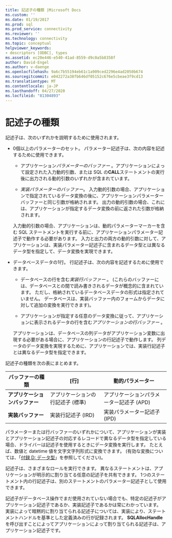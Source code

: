```yaml
---
title: 記述子の種類 |Microsoft Docs
ms.custom: ''
ms.date: 01/19/2017
ms.prod: sql
ms.prod_service: connectivity
ms.reviewer: ''
ms.technology: connectivity
ms.topic: conceptual
helpviewer_keywords:
- descriptors [ODBC], types
ms.assetid: ec20e446-e540-41ad-8559-d9c0a5b8358f
author: David-Engel
ms.author: v-daenge
ms.openlocfilehash: 9a6c7b55194eb61c1a909ced2296e4ad2050b674
ms.sourcegitcommit: e042272a38fb646df05152c676e5cbeae3f9cd13
ms.translationtype: MT
ms.contentlocale: ja-JP
ms.lasthandoff: 04/27/2020
ms.locfileid: "81304893"
---
```

# <a name="types-of-descriptors"></a>記述子の種類
記述子は、次のいずれかを説明するために使用されます。  
  
-   0個以上のパラメーターのセット。 パラメーター記述子は、次の内容を記述するために使用できます。  
  
    -   アプリケーション*パラメーターのバッファー* 。アプリケーションによって設定された入力動的引数、または SQL の**CALL**ステートメントの実行後に出力される動的引数のいずれかが含まれています。  
  
    -   *実装パラメーターのバッファー*。 入力動的引数の場合、アプリケーションで指定されているデータ変換の後に、アプリケーションパラメーターバッファーと同じ引数が格納されます。 出力の動的引数の場合、これには、アプリケーションが指定するデータ変換の前に返された引数が格納されます。  
  
     入力動的引数の場合、アプリケーションは、動的パラメーターマーカーを含む SQL ステートメントを実行する前に、アプリケーションパラメーター記述子で動作する必要があります。 入力と出力の両方の動的引数に対して、アプリケーションは、実装パラメーター記述子に含まれるデータ型とは異なるデータ型を指定して、データ変換を実現できます。  
  
-   データベースデータの1行。 行記述子は、次の内容を記述するために使用できます。  
  
    -   データベースの行を含む*実装行バッファー* 。 (これらのバッファーには、データベースとの間で読み書きされるデータが概念的に含まれています。 ただし、格納されているデータベースデータの形式は指定されていません。 データベースは、実装バッファー内のフォームからデータに対して追加の変換を実行できます)。  
  
    -   アプリケーションが指定する任意のデータ変換に従って、アプリケーションに表示されるデータの行を含む*アプリケーションの行バッファー* 。  
  
     アプリケーションは、データベースの列データがアプリケーション変数に出現する必要がある場合に、アプリケーションの行記述子で動作します。 列データのデータ変換を実現するために、アプリケーションでは、実装行記述子とは異なるデータ型を指定できます。  
  
 記述子の種類を次の表にまとめます。  
  
|バッファーの種類|[行]|動的パラメーター|  
|-----------------|----------|------------------------|  
|**アプリケーションバッファー**|アプリケーションの行記述子 (標準)|アプリケーションパラメーター記述子 (APD)|  
|**実装バッファー**|実装行記述子 (IRD)|実装パラメーター記述子 (IPD)|  
  
 パラメーターまたは行バッファーのいずれかについて、アプリケーションが実装とアプリケーション記述子の対応するレコードで異なるデータ型を指定している場合、ドライバーは記述子を使用するときにデータ変換を実行します。 たとえば、数値と datetime 値を文字文字列形式に変換できます。 (有効な変換については、「[付録 D: データ型](../../../odbc/reference/appendixes/appendix-d-data-types.md)」を参照してください)。  
  
 記述子は、さまざまなロールを実行できます。 異なるステートメントは、アプリケーションが明示的に割り当てる任意の記述子を共有できます。 1つのステートメント内の行記述子は、別のステートメントのパラメーター記述子として使用できます。  
  
 記述子がデータベース操作でまだ使用されていない場合でも、特定の記述子がアプリケーション記述子であるか、実装記述子であるかは常にわかっています。 実装によって暗黙的に割り当てられる記述子については、実装により、ステートメントハンドルを基準とした定義済みの行が記録されます。 **SQLAllocHandle**を呼び出すことによってアプリケーションによって割り当てられる記述子は、アプリケーション記述子です。

